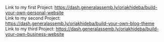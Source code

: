 Link to my first Project: https://dash.generalassemb.ly/oriakhideba/build-your-own-personal-website
<br> Link to my second Project: https://dash.generalassemb.ly/oriakhideba/build-your-own-blog-theme
<br> Link to my third Project: https://dash.generalassemb.ly/oriakhideba/build-your-own-business-website

